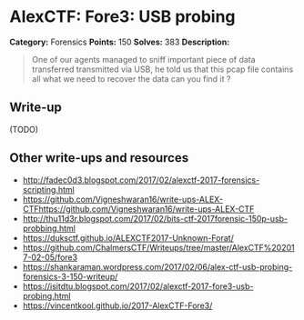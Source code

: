 # AlexCTF: Fore3: USB probing

**Category:** Forensics
**Points:** 150
**Solves:** 383
**Description:**

> One of our agents managed to sniff important piece of data transferred
> transmitted via USB, he told us that this pcap file contains all what we need
> to recover the data can you find it ?

## Write-up

(TODO)

## Other write-ups and resources

 * http://fadec0d3.blogspot.com/2017/02/alexctf-2017-forensics-scripting.html
 * https://github.com/Vigneshwaran16/write-ups-ALEX-CTFhttps://github.com/Vigneshwaran16/write-ups-ALEX-CTF
 * http://thu11d3r.blogspot.com/2017/02/bits-ctf-2017forensic-150p-usb-probbing.html
 * https://duksctf.github.io/ALEXCTF2017-Unknown-Forat/
 * https://github.com/ChalmersCTF/Writeups/tree/master/AlexCTF%202017-02-05/fore3
 * https://shankaraman.wordpress.com/2017/02/06/alex-ctf-usb-probing-forensics-3-150-writeup/
 * https://isitdtu.blogspot.com/2017/02/alexctf-2017-fore3-usb-probing.html
 * https://vincentkool.github.io/2017-AlexCTF-Fore3/

